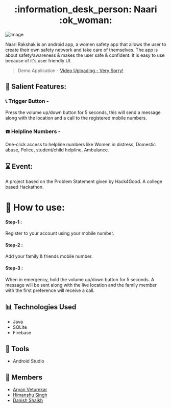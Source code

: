 <h1 align ="center"> :information_desk_person: Naari :ok_woman: </h1>

![Image](https://github.com/danishsshaikh/Naari/blob/master/app/src/main/res/drawable/github.png)

Naari Rakshak is an android app, a women safety app that allows the user to create their own safety network and take care of themselves. 
The app is about safety/awareness & makes the user safe & confident. 
It is easy to use because of it's user friendly UI.

> Demo Application - [Video Uploading - Very Sorry!]()

## :iphone: Salient Features:

### :telephone_receiver: Trigger Button -
Press the volume up/down button for 5 seconds, this will send a message along with the location and a call to the registered mobile numbers.

### :telephone: Helpline Numbers - 
One-click access to helpline numbers like Women in distress, Domestic abuse, Police, student/child helpline, Ambulance.

## :hourglass: Event:
A project based on the Problem Statement given by Hack4Good. 
A college based Hackathon.

# :calling: How to use:
#### Step-1 :
Register to your account using your mobile number.
#### Step-2 :
Add your family & friends mobile number.
#### Step-3 :
When in emergency, hold the volume up/down button for 5 seconds.
A message will be sent along with the live location and the family member with the first preference will receive a call.

## 📊 Technologies Used
- Java
- SQLite
- Firebase

## 💯 Tools
- Android Studio

## :star2: Members
- [Aryan Veturekar](https://aryanveturekar.github.io/)
- [Himanshu Singh](https://himanshusiingh.github.io/)
- [Danish Shaikh](https://danishsshaikh.github.io/)
